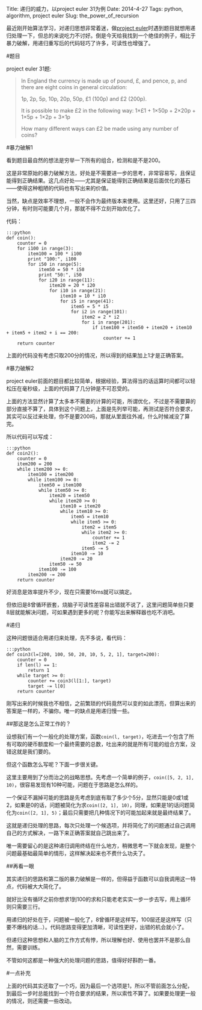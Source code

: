 Title: 递归的威力，以project euler 31为例
Date: 2014-4-27
Tags: python, algorithm, project euler
Slug: the_power_of_recursion

最近刚开始算法学习，对递归思想非常着迷，做[project euler](http://projecteuler.net/)时遇到题目就想用递归处理一下，但总的来说吃力不讨好。倒是今天给我找到一个绝佳的例子，相比于暴力破解，用递归重写后的代码轻巧了许多，可读性也增强了。

#题目

project euler 31题:

> In England the currency is made up of pound, £, and pence, p, and there are eight coins in general circulation:
> 
>   1p, 2p, 5p, 10p, 20p, 50p, £1 (100p) and £2 (200p).
> 
> It is possible to make £2 in the following way:
>   1×£1 + 1×50p + 2×20p + 1×5p + 1×2p + 3×1p
> 
> How many different ways can £2 be made using any number of coins?

#暴力破解1

看到题目最自然的想法是穷举一下所有的组合，检测和是不是200。

这是非常原始的暴力破解方法，好处是不需要进一步的思考，非常容易写，且保证能得到正确结果。这几点好处——尤其是保证能得到正确结果是后面优化的基石——使得这种粗陋的代码也有写出来的价值。

当然，缺点是效率不理想，一般不会作为最终版本来使用。这里还好，只用了三四分钟，有时则可能要几个月，那就不得不立刻开始优化了。

代码：

    :::python
    def coin():
        counter = 0
        for i100 in range(3):
            item100 = 100 * i100
            print "100:", i100
            for i50 in range(5):
                item50 = 50 * i50
                print "50:", i50
                for i20 in range(11):
                    item20 = 20 * i20
                    for i10 in range(21):
                        item10 = 10 * i10
                        for i5 in range(41):
                            item5 = 5 * i5
                            for i2 in range(101):
                                item2 = 2 * i2
                                for i in range(201):
                                    if item100 + item50 + item20 + item10 + item5 + item2 + i == 200:
                                        counter += 1
        return counter

上面的代码没有考虑只取200分的情况，所以得到的结果加上1才是正确答案。

#暴力破解2

project euler前面的题目都比较简单，根据经验，算法得当的话运算时间都可以轻松压在毫秒级，上面的代码算了几分钟是不可忍受的。

上面的方法显然计算了太多本不需要的计算的可能，所谓优化，不过是不需要算的部分直接不算了，具体到这个问题上，上面是先列举可能，再测试是否符合要求，其实可以反过来处理，你不是要200吗，那就从里面往外减，什么时候减没了算完。

所以代码可以写成：

    :::python
    def coin2():
        counter = 0
        item200 = 200
        while item200 >= 0:
            item100 = item200
            while item100 >= 0:
                item50 = item100
                while item50 >= 0:
                    item20 = item50
                    while item20 >= 0:
                        item10 = item20
                        while item10 >= 0:
                            item5 = item10
                            while item5 >= 0:
                                item2 = item5
                                while item2 >= 0:
                                    counter += 1
                                    item2 -= 2
                                item5 -= 5
                            item10 -= 10
                        item20 -= 20
                    item50 -= 50
                item100 -= 100
            item200 -= 200
        return counter

好消息是效率提升不少，现在只需要16ms就可以搞定。

但依旧是8曾循环嵌套，烧脑子可读性差容易出错就不说了，这里问题简单些只要8层就能解决问题，可如果遇到更多的呢？你能写出来解释器也吃不消吧。

#递归

这种问题很适合用递归来处理，先不多说，看代码：

    :::python
    def coin3(l=[200, 100, 50, 20, 10, 5, 2, 1], target=200):
        counter = 0
        if len(l) == 1:
            return 1
        while target >= 0:
            counter += coin3(l[1:], target)
            target -= l[0]
        return counter

刚写出来的时候我也不相信，之前繁琐的代码竟然可以变的如此漂亮，但算出来的答案是一样的，不骗你。唯一的缺点是用递归慢一些。

##那这是怎么正常工作的？

设想我们有一个一般化的处理方案，函数`coin(l, target)`，吃进去一个包含了所有可取的硬币额度和一个最终需要的总数，吐出来的就是所有可能的组合方案，没错这就是我们要的。

但这个函数怎么写呢？下面一步很关键。

这里主要用到了分而治之的战略思想。先考虑一个简单的例子，`coin([5, 2, 1], 10)`，很容易发现有10种可能，问题在于思路是怎么样的。

一个保证不漏掉可能的思路是先考虑到底有取了多少个5分，显然只能是0或1或2，如果是0的话，问题被简化为求`coin([2, 1], 10)`，同理，如果是1的话问题简化为`coin([2, 1], 5)`；最后只需要把几种情况下的可能加起来就是最终结果了。

这就是递归处理的思路，每次只处理一个候选项，并将简化了的问题通过自己调用自己的方式解决，一路下来正确答案就自己跳出来了。

唯一需要留心的是这种递归调用终结在什么地方，稍微思考一下就会发现，是整个问题最基础最简单的情形，这样解决起来也不费什么功夫了。

##再看一眼

其实递归的思路和第二版的暴力破解是一样的，但得益于函数可以自我调用这一特点，代码被大大简化了。

就好比没有循环之前你想求1到100的求和只能老老实实一步一步去写，用上循环则只需要三行。

用递归的好处在于，问题被一般化了，8曾循环是这样写，100层还是这样写（只要不爆栈的话...）。代码思路变得更加清晰，可读性更好，出错的机会就小了。

但递归这种思想和人脑的工作方式有悖，所以理解也好、使用也罢并不是那么自然，需要训练。

不管如何这都是一种强大的处理问题的思路，值得好好斟酌一番。

#一点补充

上面的代码其实还取了一个巧，因为最后一个选项是1，所以不管前面怎么分配，到最后一步时总能找到一个符合要求的结果，所以索性不算了。如果要处理更一般的情况，则还需要一些改动。
